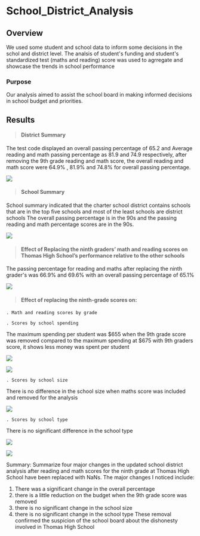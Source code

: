 # School_District_Analysis

## Overview

We used some student and school data to inform some decisions in the schol and district level. The analsis of student's funding and student's standardized test (maths and reading) score was used to agrregate and showcase the trends in school performance

### Purpose
Our analysis aimed to assist the school board in making informed decisions in school budget and priorities.

## Results

> #### District Summary
The test code displayed an overall passing percentage of 65.2 and Average reading and math passing percentage as
81.9 and 74.9 respectively, after removing the 9th grade reading and math score, the overall reading and math score 
were 64.9% , 81.9% and 74.8% for overall passing percentage. 


![](School_District_Analysis/District_Summary.png)

> #### School Summary 
School summary indicated that the charter school district contains schools that are in the top five schools and most of the least schools are district schools
The overall passing percentage is in the 90s and the passing reading and math percentage scores are in the 90s.


![](School_District_Analysis/School_Summary.png)


> #### Effect of Replacing the ninth graders’ math and reading scores on Thomas High School’s performance relative to the other schools
The passing percentage for reading and maths after replacing the ninth grader's was 66.9% and 69.6% with an overall passing percentage of 65.1% 


![](School_District_Analysis/9th_grade_nan.png)


> #### Effect of replacing the ninth-grade scores on:
 
    . Math and reading scores by grade

    . Scores by school spending
The maximum spending per student was $655  when the 9th grade score was removed compared to the maximum spending at $675 with 9th graders score, it shows less money was spent per student


![](School_District_Analysis/spending_9.png)


![](School_District_Analysis/spending_no_9.png)


    . Scores by school size
There is no difference in the school size when maths score was included and removed for the analysis

![](School_District_Analysis/size.png)

    . Scores by school type
There is no significant difference in the school type

![](School_District_Analysis/type_with_9.png)


![](School_District_Analysis/type_no_9.png)

Summary: Summarize four major changes in the updated school district analysis after reading and math scores for the ninth grade at Thomas High School have been replaced with NaNs.
The major changes I noticed include:
1. There was a significant change in the overall percentage
2. there is a little reduction on the budget when the 9th grade score was removed
3. there is no significant change in the school size
4. there is no significant change in the school type
These  removal confirmed the suspicion of the school board about the dishonesty involved in Thomas High School